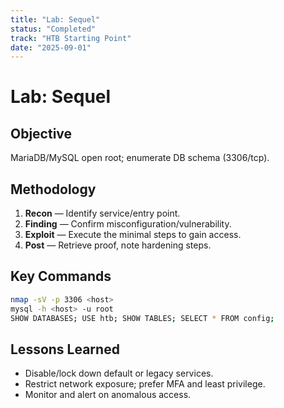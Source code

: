 ```yaml
---
title: "Lab: Sequel"
status: "Completed"
track: "HTB Starting Point"
date: "2025-09-01"
---
```


# Lab: Sequel

## Objective
MariaDB/MySQL open root; enumerate DB schema (3306/tcp).

## Methodology
1. **Recon** — Identify service/entry point.
2. **Finding** — Confirm misconfiguration/vulnerability.
3. **Exploit** — Execute the minimal steps to gain access.
4. **Post** — Retrieve proof, note hardening steps.

## Key Commands
```bash
nmap -sV -p 3306 <host>
mysql -h <host> -u root
SHOW DATABASES; USE htb; SHOW TABLES; SELECT * FROM config;
```

## Lessons Learned
- Disable/lock down default or legacy services.
- Restrict network exposure; prefer MFA and least privilege.
- Monitor and alert on anomalous access.